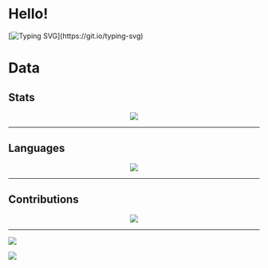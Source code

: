# Hello!
[![Typing SVG](https://readme-typing-svg.herokuapp.com?font=Ubuntu+Mono&color=%23AAF71F&size=50&center=true&vCenter=true&width=1700&height=150&lines=printf(%22Hello%2C+%25s!%22%2C+your_name);%24my_name+%3D+'marufura';echo+'Nice+to+meet+you!';System.out.println(%22My+profile%22);std%3A%3Acout+%3C%3C+%22I+am+a+university+student+in+Japan.%22+%3C%3C+std%3A%3Aendl;console.log(%22I'm+majoring+in+Software+Engineering%22);SELECT+my_fav+FROM+me;my_fav+%3D+%5B'Traveling'%2C+'Camping'%2C+'Gaming'%5D;%3Cp%3EThank+you+for+visiting!%3C%2Fp%3E;jmp+start)](https://git.io/typing-svg)


<!-- <a href="https://github.com/anuraghazra/github-readme-stats">
    <img align="left" src="https://github-readme-stats.vercel.app/api?username=marufura&count_private=true&show_icons=true&theme=dracula" />
</a>
<a href="https://github.com/anuraghazra/github-readme-stats">
    <img align="left" src="https://github-readme-stats.vercel.app/api/top-langs/?username=marufura&layout=compact&theme=dracula" />
</a> -->

# Data
## Stats
<div style="text-align: center;">
    <a href="https://github.com/anuraghazra/github-readme-stats">
        <img src="https://github-readme-stats.vercel.app/api?username=marufura&count_private=true&show_icons=true&theme=dracula" />
    </a>
</div>

---
## Languages
<div style="text-align: center;">
    <a href="https://github.com/anuraghazra/github-readme-stats">
        <img src="https://github-readme-stats.vercel.app/api/top-langs/?username=marufura&layout=compact&theme=dracula" />
    </a>
</div>

---
## Contributions
<div style="text-align: center;">
<a href="https://github-profile-summary-cards.vercel.app/api/cards/profile-details">
    <img src="https://github-profile-summary-cards.vercel.app/api/cards/profile-details?username=marufura&theme=monokai" />
</a>
</div>

<!-- ![](https://github-profile-summary-cards.vercel.app/api/cards/profile-details?username=marufura&theme=monokai) -->

<!-- <div style="text-align: center;">
<a href="https://github-profile-summary-cards.vercel.app/api/cards/profile-details">
    <img src="https://github-profile-summary-cards.vercel.app/api/cards/profile-details?username=marufura&theme=monokai" />
</a>
</div> -->

---

<a href="https://twitter.com/_marufura_"><img src="https://img.shields.io/twitter/follow/_marufura_?label=Twitter"></img></a>

<a href="https://www.linkedin.com/in/悠宇-高井-3b114b227/"><img src="https://img.shields.io/badge/LinkedIn-0077B5?style=for-the-badge&logo=linkedin&logoColor=white"></img></a>